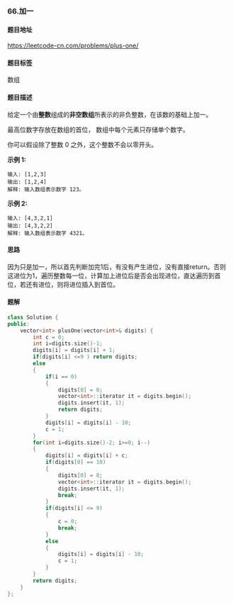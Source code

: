 ### 66.加一

#### 题目地址

https://leetcode-cn.com/problems/plus-one/

#### 题目标签

数组

#### 题目描述

给定一个由**整数**组成的**非空数组**所表示的非负整数，在该数的基础上加一。

最高位数字存放在数组的首位， 数组中每个元素只存储单个数字。

你可以假设除了整数 0 之外，这个整数不会以零开头。

**示例 1:**

```
输入: [1,2,3]
输出: [1,2,4]
解释: 输入数组表示数字 123。
```

**示例 2:**

```
输入: [4,3,2,1]
输出: [4,3,2,2]
解释: 输入数组表示数字 4321。
```

#### 思路

因为只是加一，所以首先判断加完1后，有没有产生进位，没有直接return。否则这进位为1，遍历整数每一位，计算加上进位后是否会出现进位，直达遍历到首位，若还有进位，则将进位插入到首位。

#### 题解

```c++
class Solution {
public:
    vector<int> plusOne(vector<int>& digits) {
        int c = 0;
        int i=digits.size()-1;
        digits[i] = digits[i] + 1;
        if(digits[i] <=9 ) return digits;
        else
        {
            if(i == 0)
            {
                digits[0] = 0;
                vector<int>::iterator it = digits.begin();
                digits.insert(it, 1);
                return digits;
            }
            digits[i] = digits[i] - 10;
            c = 1;
        }
        for(int i=digits.size()-2; i>=0; i--)
        {
            digits[i] = digits[i] + c;
            if(digits[0] == 10)
            {
                digits[0] = 0;
                vector<int>::iterator it = digits.begin();
                digits.insert(it, 1);
                break;
            }
            if(digits[i] <= 9)
            {   
                c = 0;
                break;
            }
            else
            {
                digits[i] = digits[i] - 10;
                c = 1;
            }
        }
        return digits;
    }
};
```

